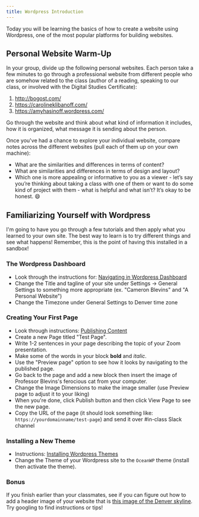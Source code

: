 ```yaml
---
title: Wordpress Introduction
---
```


Today you will be learning the basics of how to create a website using Wordpress, one of the most popular platforms for building websites. 

## Personal Website Warm-Up

In your group, divide up the following personal websites. Each person take a few minutes to go through a professional website from different people who are somehow related to the class (author of a reading, speaking to our class, or involved with the Digital Studies Certificate):

1. <http://bogost.com/>
2. <https://carolineklibanoff.com/>
3. <https://amyhasinoff.wordpress.com/>

Go through the website and think about what kind of information it includes, how it is organized, what message it is sending about the person.

Once you've had a chance to explore your individual website, compare notes across the different websites (pull each of them up on your own machine):

- What are the similarities and differences in terms of content?
- What are similarities and differences in terms of design and layout?
- Which one is more appealing or informative to you as a viewer - let’s say you’re thinking about taking a class with one of them or want to do some kind of project with them - what is helpful and what isn’t? It’s okay to be honest. :smile:

## Familiarizing Yourself with Wordpress

I'm going to have you go through a few tutorials and then apply what you learned to your own site. The best way to learn is to try different things and see what happens! Remember, this is the point of having this installed in a sandbox!

### The Wordpress Dashboard

- Look through the instructions for: [Navigating in Wordpress Dashboard](https://www.hostinger.com/tutorials/wordpress/#Step_2__Navigating_in_WordPress_Dashboard_112)
-  Change the Title and tagline of your site under Settings -> General Settings to something more appropriate (ex. "Cameron Blevins" and "A Personal Website") 
-  Change the Timezone under General Settings to Denver time zone

### Creating Your First Page

- Look through instructions: [Publishing Content](https://www.hostinger.com/tutorials/wordpress/#Step_3__Publishing_Content_143)
-  Create a new Page titled "Test Page". 
  -  Write 1-2 sentences in your page describing the topic of your Zoom presentation. 
  -  Make some of the words in your block **bold** and *italic*.
  -  Use the "Preview page" option to see how it looks by navigating to the published page.
  -  Go back to the page and add a new block then insert the image of Professor Blevins's ferocious cat from your computer.
  -  Change the Image Dimensions to make the image smaller (use Preview page to adjust it to your liking)
  -  When you're done, click Publish button and then click View Page to see the new page.
  -  Copy the URL of the page (it should look something like: `https://yourdomainname/test-page`) and send it over #in-class Slack channel

### Installing a New Theme

- Instructions: [Installing Wordpress Themes](https://www.hostinger.com/tutorials/wordpress/#Step_5__Installing_WordPress_Themes_199)
-  Change the Theme of your Wordpress site to the `OceanWP` theme (install then activate the theme).

### Bonus

If you finish earlier than your classmates, see if you can figure out how to add a header image of your website that is [this image of the Denver skyline](https://cblevins.github.io/sp23-dig-stud/modules/denver-skyline.jpg). Try googling to find instructions or tips!

